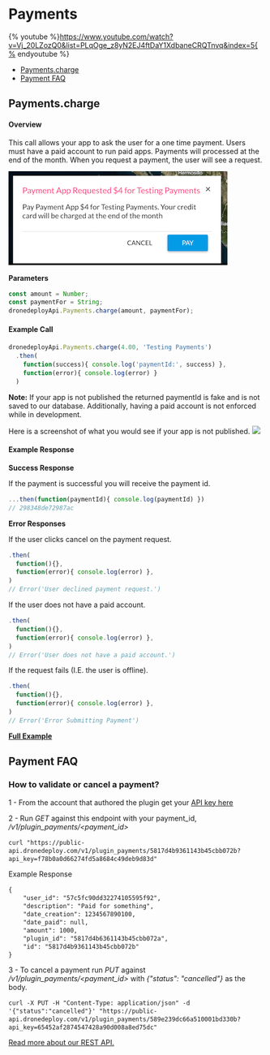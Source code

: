 # Payments

{% youtube %}https://www.youtube.com/watch?v=Vj_20LZozQ0&list=PLqOge_z8yN2EJ4ftDaY1XdbaneCRQTnvq&index=5{% endyoutube %}


* [Payments.charge](#paymentscharge)
* [Payment FAQ](#how-to-validate-or-cancel-a-payment)

## Payments.charge

#### Overview

This call allows your app to ask the user for a one time payment. Users must have a paid account to run paid apps. Payments will processed at the end of the month. When you request a payment, the user will see a request.

![](payment_request_screenshot.png)

**Parameters**

```javascript
const amount = Number;
const paymentFor = String;
dronedeployApi.Payments.charge(amount, paymentFor);
```

#### Example Call

```javascript
dronedeployApi.Payments.charge(4.00, 'Testing Payments')
  .then(
    function(success){ console.log('paymentId:', success) },
    function(error){ console.log(error) }
  )
```

**Note:** If your app is not published the returned paymentId is fake and is not saved to our database. Additionally, having a paid account is not enforced while in development.

Here is a screenshot of what you would see if your app is not published.  ![](/assets/fakepayment.png)

#### Example Response

**Success Response**

If the payment is successful you will receive the payment id.

```javascript
...then(function(paymentId){ console.log(paymentId) })
// 298348de72987ac
```

**Error Responses**

If the user clicks cancel on the payment request.

```javascript
.then(
  function(){},
  function(error){ console.log(error) },
)
// Error('User declined payment request.')
```

If the user does not have a paid account.

```javascript
.then(
  function(){},
  function(error){ console.log(error) },
)
// Error('User does not have a paid account.')
```

If the request fails \(I.E. the user is offline\).

```javascript
.then(
  function(){},
  function(error){ console.log(error) },
)
// Error('Error Submitting Payment')
```

**[Full Example](/payments/example-payments.charge.md)**

## Payment FAQ

### How to validate or cancel a payment?

1 - From the account that authored the plugin get your [API key here](https://www.dronedeploy.com/app/settings)

2 - Run _GET_ against this endpoint with your payment\_id, _/v1/plugin\_payments/&lt;payment\_id&gt;_

```
curl "https://public-api.dronedeploy.com/v1/plugin_payments/5817d4b9361143b45cbb072b?api_key=f78b0a0d66274fd5a8684c49deb9d83d"
```

Example Response

```
{
    "user_id": "57c5fc90dd32274105595f92", 
    "description": "Paid for something", 
    "date_creation": 1234567890100, 
    "date_paid": null, 
    "amount": 1000, 
    "plugin_id": "5817d4b6361143b45cbb072a", 
    "id": "5817d4b9361143b45cbb072b"
}
```

3 - To cancel a payment run _PUT_ against _/v1/plugin\_payments/&lt;payment\_id&gt;_ with _{"status": "cancelled"}_ as the body.

```
curl -X PUT -H "Content-Type: application/json" -d '{"status":"cancelled"}' "https://public-api.dronedeploy.com/v1/plugin_payments/589e239dc66a510001bd330b?api_key=65452af2874547428a90d008a8ed75dc"
```

[Read more about our REST API.](http://support.dronedeploy.com/v1.0/docs/data-api-access)

